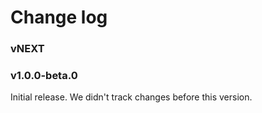 # Change log

### vNEXT

### v1.0.0-beta.0

Initial release. We didn't track changes before this version.
